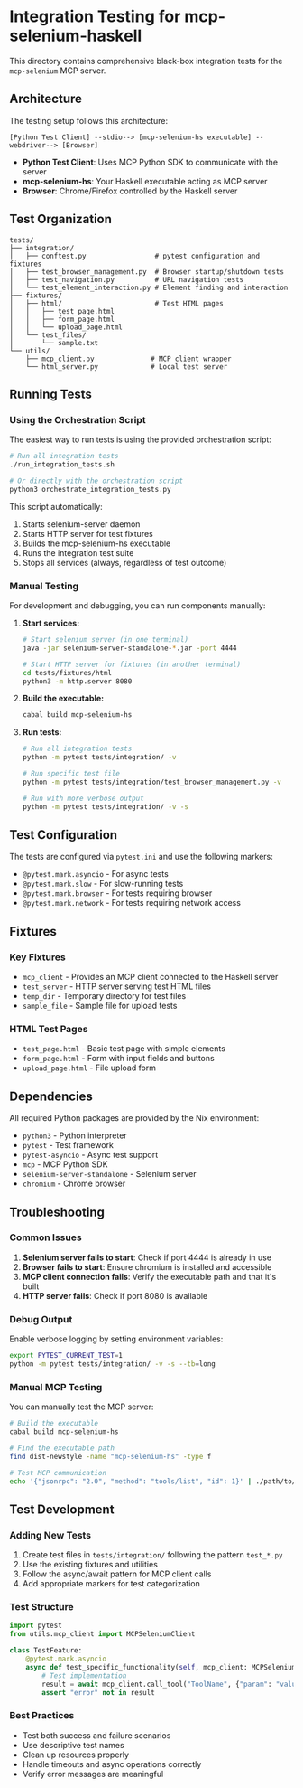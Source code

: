 # Integration Testing for mcp-selenium-haskell

This directory contains comprehensive black-box integration tests for the `mcp-selenium` MCP server.

## Architecture

The testing setup follows this architecture:

```
[Python Test Client] --stdio--> [mcp-selenium-hs executable] --webdriver--> [Browser]
```

- **Python Test Client**: Uses MCP Python SDK to communicate with the server
- **mcp-selenium-hs**: Your Haskell executable acting as MCP server
- **Browser**: Chrome/Firefox controlled by the Haskell server

## Test Organization

```
tests/
├── integration/
│   ├── conftest.py                 # pytest configuration and fixtures
│   ├── test_browser_management.py  # Browser startup/shutdown tests
│   ├── test_navigation.py          # URL navigation tests
│   └── test_element_interaction.py # Element finding and interaction
├── fixtures/
│   ├── html/                       # Test HTML pages
│   │   ├── test_page.html
│   │   ├── form_page.html
│   │   └── upload_page.html
│   └── test_files/
│       └── sample.txt
└── utils/
    ├── mcp_client.py              # MCP client wrapper
    └── html_server.py             # Local test server
```

## Running Tests

### Using the Orchestration Script

The easiest way to run tests is using the provided orchestration script:

```bash
# Run all integration tests
./run_integration_tests.sh

# Or directly with the orchestration script
python3 orchestrate_integration_tests.py
```

This script automatically:
1. Starts selenium-server daemon
2. Starts HTTP server for test fixtures
3. Builds the mcp-selenium-hs executable
4. Runs the integration test suite
5. Stops all services (always, regardless of test outcome)

### Manual Testing

For development and debugging, you can run components manually:

1. **Start services:**
   ```bash
   # Start selenium server (in one terminal)
   java -jar selenium-server-standalone-*.jar -port 4444

   # Start HTTP server for fixtures (in another terminal)
   cd tests/fixtures/html
   python3 -m http.server 8080
   ```

2. **Build the executable:**
   ```bash
   cabal build mcp-selenium-hs
   ```

3. **Run tests:**
   ```bash
   # Run all integration tests
   python -m pytest tests/integration/ -v

   # Run specific test file
   python -m pytest tests/integration/test_browser_management.py -v

   # Run with more verbose output
   python -m pytest tests/integration/ -v -s
   ```

## Test Configuration

The tests are configured via `pytest.ini` and use the following markers:

- `@pytest.mark.asyncio` - For async tests
- `@pytest.mark.slow` - For slow-running tests
- `@pytest.mark.browser` - For tests requiring browser
- `@pytest.mark.network` - For tests requiring network access

## Fixtures

### Key Fixtures

- `mcp_client` - Provides an MCP client connected to the Haskell server
- `test_server` - HTTP server serving test HTML files
- `temp_dir` - Temporary directory for test files
- `sample_file` - Sample file for upload tests

### HTML Test Pages

- `test_page.html` - Basic test page with simple elements
- `form_page.html` - Form with input fields and buttons
- `upload_page.html` - File upload form

## Dependencies

All required Python packages are provided by the Nix environment:

- `python3` - Python interpreter
- `pytest` - Test framework
- `pytest-asyncio` - Async test support
- `mcp` - MCP Python SDK
- `selenium-server-standalone` - Selenium server
- `chromium` - Chrome browser

## Troubleshooting

### Common Issues

1. **Selenium server fails to start**: Check if port 4444 is already in use
2. **Browser fails to start**: Ensure chromium is installed and accessible
3. **MCP client connection fails**: Verify the executable path and that it's built
4. **HTTP server fails**: Check if port 8080 is available

### Debug Output

Enable verbose logging by setting environment variables:

```bash
export PYTEST_CURRENT_TEST=1
python -m pytest tests/integration/ -v -s --tb=long
```

### Manual MCP Testing

You can manually test the MCP server:

```bash
# Build the executable
cabal build mcp-selenium-hs

# Find the executable path
find dist-newstyle -name "mcp-selenium-hs" -type f

# Test MCP communication
echo '{"jsonrpc": "2.0", "method": "tools/list", "id": 1}' | ./path/to/mcp-selenium-hs
```

## Test Development

### Adding New Tests

1. Create test files in `tests/integration/` following the pattern `test_*.py`
2. Use the existing fixtures and utilities
3. Follow the async/await pattern for MCP client calls
4. Add appropriate markers for test categorization

### Test Structure

```python
import pytest
from utils.mcp_client import MCPSeleniumClient

class TestFeature:
    @pytest.mark.asyncio
    async def test_specific_functionality(self, mcp_client: MCPSeleniumClient):
        # Test implementation
        result = await mcp_client.call_tool("ToolName", {"param": "value"})
        assert "error" not in result
```

### Best Practices

- Test both success and failure scenarios
- Use descriptive test names
- Clean up resources properly
- Handle timeouts and async operations correctly
- Verify error messages are meaningful
